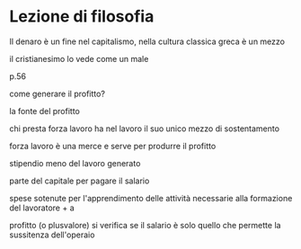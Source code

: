 # Lezione di filosofia


Il denaro è un fine nel capitalismo, nella cultura classica greca è un mezzo

il cristianesimo lo vede come un male

p.56

come generare il profitto?

la fonte del profitto

chi presta forza lavoro ha nel lavoro il suo unico mezzo di sostentamento

forza lavoro è una merce e serve per produrre il profitto

stipendio meno del lavoro generato


parte del capitale per pagare il salario

spese sotenute per l'apprendimento delle attività necessarie alla formazione del lavoratore + a


profitto (o plusvalore) si verifica se il salario è solo quello che permette la sussitenza dell'operaio
<!--stackedit_data:
eyJoaXN0b3J5IjpbMTY1MTc3MDYwOF19
-->